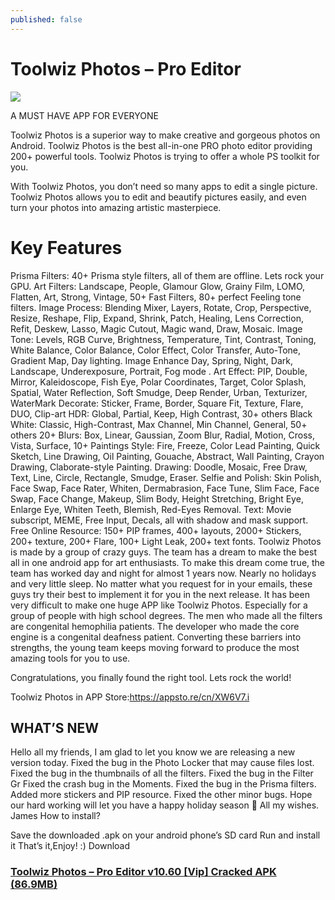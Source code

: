 ```yaml
---
published: false
---
```


# Toolwiz Photos – Pro Editor

![]({{site.baseurl}}/https://i2.wp.com/onhax.me/wp-content/uploads/2016/12/unnamed-13.png?resize=300%2C300&ssl=1)

A MUST HAVE APP FOR EVERYONE

Toolwiz Photos is a superior way to make creative and gorgeous photos on Android. Toolwiz Photos is the best all-in-one PRO photo editor providing 200+ powerful tools.
Toolwiz Photos is trying to offer a whole PS toolkit for you.

With Toolwiz Photos, you don’t need so many apps to edit a single picture.
Toolwiz Photos allows you to edit and beautify pictures easily, and even turn your photos into amazing artistic masterpiece.

# Key Features

Prisma Filters: 40+ Prisma style filters, all of them are offline. Lets rock your GPU.
Art Filters: Landscape, People, Glamour Glow, Grainy Film, LOMO, Flatten, Art, Strong, Vintage, 50+ Fast
Filters, 80+ perfect Feeling tone filters.
Image Process: Blending Mixer, Layers, Rotate, Crop, Perspective, Resize, Reshape, Flip, Expand, Shrink,
Patch, Healing, Lens Correction, Refit, Deskew, Lasso, Magic Cutout, Magic wand, Draw, Mosaic.
Image Tone: Levels, RGB Curve, Brightness, Temperature, Tint, Contrast, Toning, White Balance, Color
Balance, Color Effect, Color Transfer, Auto-Tone, Gradient Map, Day lighting.
Image Enhance Day, Spring, Night, Dark, Landscape, Underexposure, Portrait, Fog mode .
Art Effect: PIP, Double, Mirror, Kaleidoscope, Fish Eye, Polar Coordinates, Target, Color Splash, Spatial, Water
Reflection, Soft Smudge, Deep Render, Urban, Texturizer, WaterMark
Decorate: Sticker, Frame, Border, Square Fit, Texture, Flare, DUO, Clip-art
HDR: Global, Partial, Keep, High Contrast, 30+ others
Black White: Classic, High-Contrast, Max Channel, Min Channel, General, 50+ others
20+ Blurs: Box, Linear, Gaussian, Zoom Blur, Radial, Motion, Cross, Vista, Surface,
10+ Paintings Style: Fire, Freeze, Color Lead Painting, Quick Sketch, Line Drawing, Oil Painting, Gouache,
Abstract, Wall Painting, Crayon Drawing, Claborate-style Painting.
Drawing: Doodle, Mosaic, Free Draw, Text, Line, Circle, Rectangle, Smudge, Eraser.
Selfie and Polish: Skin Polish, Face Swap, Face Rater, Whiten, Dermabrasion, Face Tune, Slim Face, Face
Swap, Face Change, Makeup, Slim Body, Height Stretching, Bright Eye, Enlarge Eye, Whiten Teeth, Blemish,
Red-Eyes Removal.
Text: Movie subscript, MEME, Free Input, Decals, all with shadow and mask support.
Free Online Resource: 150+ PIP frames, 400+ layouts, 2000+ Stickers, 200+ texture, 200+ Flare, 100+ Light
Leak, 200+ text fonts.
Toolwiz Photos is made by a group of crazy guys. The team has a dream to make the best all in one android app
for art enthusiasts. To make this dream come true, the team has worked day and night for almost 1 years now.
Nearly no holidays and very little sleep. No matter what you request for in your emails, these guys try their best
to implement it for you in the next release.
It has been very difficult to make one huge APP like Toolwiz Photos. Especially for a group of people with high school degrees. The men who made all the filters are congenital hemophilia patients. The developer who made the core engine is a congenital deafness patient. Converting these barriers into strengths, the young team keeps moving forward to produce the most amazing tools for you to use.

Congratulations, you finally found the right tool. Lets rock the world!

Toolwiz Photos in APP Store:https://appsto.re/cn/XW6V7.i

## WHAT’S NEW

Hello all my friends, I am glad to let you know we are releasing a new version today.
Fixed the bug in the Photo Locker that may cause files lost.
Fixed the bug in the thumbnails of all the filters.
Fixed the bug in the Filter Gr
Fixed the crash bug in the Moments.
Fixed the bug in the Prisma filters.
Added more stickers and PIP resource.
Fixed the other minor bugs.
Hope our hard working will let you have a happy holiday season 🙂
All my wishes.
James
How to install?

Save the downloaded .apk on your android phone’s SD card
Run and install it
That’s it,Enjoy! :)
Download

### [Toolwiz Photos – Pro Editor v10.60 [Vip] Cracked APK (86.9MB)](http://ouo.io/XuXgNPO)
